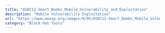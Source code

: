 ```yaml
---
title: "ASDC12-Smart_Bombs_Mobile_Vulnerability_and_Exploitation"
description: "Mobile Vulnerability Exploitation"
url: "https://www.owasp.org/images/9/95/ASDC12-Smart_Bombs_Mobile_Vulnerability_and_Exploitation.pdf"
category: "Black Hat Tools"
---
```

